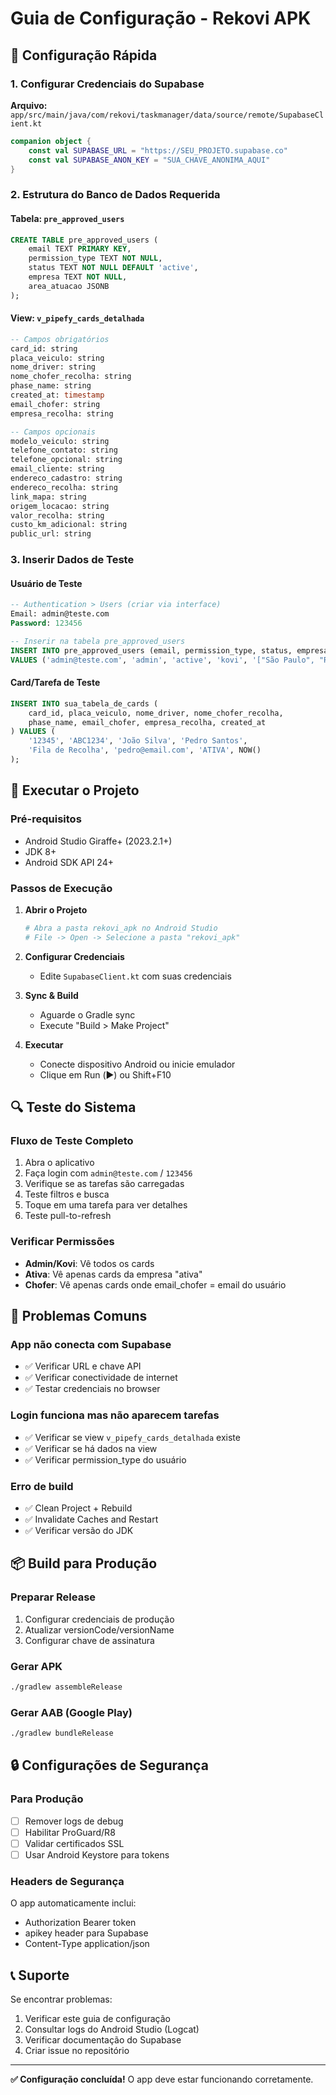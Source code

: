 # Guia de Configuração - Rekovi APK

## 🔧 Configuração Rápida

### 1. Configurar Credenciais do Supabase

**Arquivo:** `app/src/main/java/com/rekovi/taskmanager/data/source/remote/SupabaseClient.kt`

```kotlin
companion object {
    const val SUPABASE_URL = "https://SEU_PROJETO.supabase.co"
    const val SUPABASE_ANON_KEY = "SUA_CHAVE_ANONIMA_AQUI"
}
```

### 2. Estrutura do Banco de Dados Requerida

#### Tabela: `pre_approved_users`
```sql
CREATE TABLE pre_approved_users (
    email TEXT PRIMARY KEY,
    permission_type TEXT NOT NULL,
    status TEXT NOT NULL DEFAULT 'active',
    empresa TEXT NOT NULL,
    area_atuacao JSONB
);
```

#### View: `v_pipefy_cards_detalhada`
```sql
-- Campos obrigatórios
card_id: string
placa_veiculo: string
nome_driver: string
nome_chofer_recolha: string
phase_name: string
created_at: timestamp
email_chofer: string
empresa_recolha: string

-- Campos opcionais
modelo_veiculo: string
telefone_contato: string
telefone_opcional: string
email_cliente: string
endereco_cadastro: string
endereco_recolha: string
link_mapa: string
origem_locacao: string
valor_recolha: string
custo_km_adicional: string
public_url: string
```

### 3. Inserir Dados de Teste

#### Usuário de Teste
```sql
-- Authentication > Users (criar via interface)
Email: admin@teste.com
Password: 123456

-- Inserir na tabela pre_approved_users
INSERT INTO pre_approved_users (email, permission_type, status, empresa, area_atuacao)
VALUES ('admin@teste.com', 'admin', 'active', 'kovi', '["São Paulo", "Rio de Janeiro"]');
```

#### Card/Tarefa de Teste
```sql
INSERT INTO sua_tabela_de_cards (
    card_id, placa_veiculo, nome_driver, nome_chofer_recolha,
    phase_name, email_chofer, empresa_recolha, created_at
) VALUES (
    '12345', 'ABC1234', 'João Silva', 'Pedro Santos',
    'Fila de Recolha', 'pedro@email.com', 'ATIVA', NOW()
);
```

## 🚀 Executar o Projeto

### Pré-requisitos
- Android Studio Giraffe+ (2023.2.1+)
- JDK 8+
- Android SDK API 24+

### Passos de Execução

1. **Abrir o Projeto**
   ```bash
   # Abra a pasta rekovi_apk no Android Studio
   # File -> Open -> Selecione a pasta "rekovi_apk"
   ```

2. **Configurar Credenciais**
   - Edite `SupabaseClient.kt` com suas credenciais

3. **Sync & Build**
   - Aguarde o Gradle sync
   - Execute "Build > Make Project"

4. **Executar**
   - Conecte dispositivo Android ou inicie emulador
   - Clique em Run (▶️) ou Shift+F10

## 🔍 Teste do Sistema

### Fluxo de Teste Completo
1. Abra o aplicativo
2. Faça login com `admin@teste.com` / `123456`
3. Verifique se as tarefas são carregadas
4. Teste filtros e busca
5. Toque em uma tarefa para ver detalhes
6. Teste pull-to-refresh

### Verificar Permissões
- **Admin/Kovi**: Vê todos os cards
- **Ativa**: Vê apenas cards da empresa "ativa"
- **Chofer**: Vê apenas cards onde email_chofer = email do usuário

## 🐛 Problemas Comuns

### App não conecta com Supabase
- ✅ Verificar URL e chave API
- ✅ Verificar conectividade de internet
- ✅ Testar credenciais no browser

### Login funciona mas não aparecem tarefas
- ✅ Verificar se view `v_pipefy_cards_detalhada` existe
- ✅ Verificar se há dados na view
- ✅ Verificar permission_type do usuário

### Erro de build
- ✅ Clean Project + Rebuild
- ✅ Invalidate Caches and Restart
- ✅ Verificar versão do JDK

## 📦 Build para Produção

### Preparar Release
1. Configurar credenciais de produção
2. Atualizar versionCode/versionName
3. Configurar chave de assinatura

### Gerar APK
```bash
./gradlew assembleRelease
```

### Gerar AAB (Google Play)
```bash
./gradlew bundleRelease
```

## 🔒 Configurações de Segurança

### Para Produção
- [ ] Remover logs de debug
- [ ] Habilitar ProGuard/R8
- [ ] Validar certificados SSL
- [ ] Usar Android Keystore para tokens

### Headers de Segurança
O app automaticamente inclui:
- Authorization Bearer token
- apikey header para Supabase
- Content-Type application/json

## 📞 Suporte

Se encontrar problemas:
1. Verificar este guia de configuração
2. Consultar logs do Android Studio (Logcat)
3. Verificar documentação do Supabase
4. Criar issue no repositório

---

**✅ Configuração concluída!** O app deve estar funcionando corretamente.
